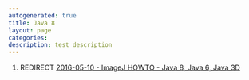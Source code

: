 ```yaml
---
autogenerated: true
title: Java 8
layout: page
categories: 
description: test description
---
```


1.  REDIRECT [2016-05-10 - ImageJ HOWTO - Java 8, Java 6, Java 3D](2016-05-10_-_ImageJ_HOWTO_-_Java_8,_Java_6,_Java_3D)
